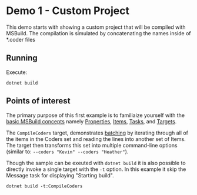 # Demo 1 - Custom Project
This demo starts with showing a custom project that will be compiled with MSBuild. The compilation is simulated by concatenating the names inside of *.coder files

## Running
Execute:
```cli
dotnet build
```

## Points of interest
The primary purpose of this first example is to familiaize yourself with the [basic MSBuild concepts](https://learn.microsoft.com/visualstudio/msbuild/msbuild-concepts?WT.mc_id=DT-MVP-5003472) namely [Properties](https://learn.microsoft.com/visualstudio/msbuild/msbuild-properties?WT.mc_id=DT-MVP-5003472), [Items](https://learn.microsoft.com/visualstudio/msbuild/msbuild-items?WT.mc_id=DT-MVP-5003472), [Tasks](https://learn.microsoft.com/visualstudio/msbuild/msbuild-tasks?WT.mc_id=DT-MVP-5003472), and [Targets](https://learn.microsoft.com/visualstudio/msbuild/msbuild-targets).

The `CompileCoders` target, demonstrates [batching](https://learn.microsoft.com/visualstudio/msbuild/msbuild-batching?WT.mc_id=DT-MVP-5003472 ) by iterating through all of the items in the Coders set and reading the lines into another set of Items. The target then transforms this set into multiple command-line options (similar to: `--coders "Kevin" --coders "Heather"`).

Though the sample can be exeuted with `dotnet build` it is also possible to directly invoke a single target with the `-t` option. In this example it skip the Message task for displaying "Starting build". 
```cli
dotnet build -t:CompileCoders
```
